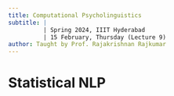 ```yaml
---
title: Computational Psycholinguistics
subtitle: |
          | Spring 2024, IIIT Hyderabad
          | 15 February, Thursday (Lecture 9)
author: Taught by Prof. Rajakrishnan Rajkumar
---
```


# Statistical NLP